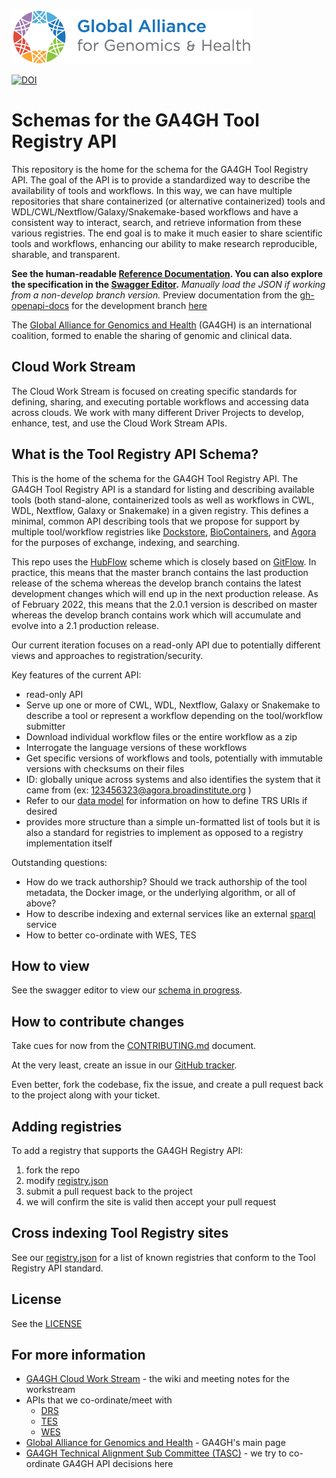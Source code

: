 ![ga4gh logo](https://raw.githubusercontent.com/dockstore/dockstore-ui2/2.7.4/images/high-res/ga4gh.png)

[![DOI](https://zenodo.org/badge/DOI/10.5281/zenodo.7079592.svg)](https://doi.org/10.5281/zenodo.7079592)


Schemas for the GA4GH Tool Registry API
=======================================

This repository is the home for the schema for the GA4GH Tool Registry API.  The goal of the API is to provide a standardized way to describe the availability of tools and workflows.  In this way, we can have multiple repositories that share containerized (or alternative containerized) tools and WDL/CWL/Nextflow/Galaxy/Snakemake-based workflows and have a consistent way to interact, search, and retrieve information from these various registries.  The end goal is to make it much easier to share scientific tools and workflows, enhancing our ability to make research reproducible, sharable, and transparent.

**See the human-readable [Reference Documentation](https://ga4gh.github.io/tool-registry-service-schemas). You can also explore the specification in the [Swagger Editor](https://editor.swagger.io/?url=https://raw.githubusercontent.com/ga4gh/tool-registry-schemas/develop/openapi/openapi.yaml).**  *Manually load the JSON if working from a non-develop branch version.* Preview documentation from the [gh-openapi-docs](https://github.com/ga4gh/gh-openapi-docs) for the development branch [here](https://ga4gh.github.io/tool-registry-service-schemas/preview/develop/docs/index.html)

The [Global Alliance for Genomics and Health](http://genomicsandhealth.org/) (GA4GH) is an international
coalition, formed to enable the sharing of genomic and clinical data.

Cloud Work Stream
----------------------------------

The Cloud Work Stream is focused on creating specific standards for defining, sharing, and executing portable workflows and accessing data across clouds.
We work with many different Driver Projects to develop, enhance, test, and use the Cloud Work Stream APIs.

What is the Tool Registry API Schema?
-------------------------------------

This is the home of the schema for the GA4GH Tool Registry API. The GA4GH Tool Registry API is a standard for listing and describing available tools (both stand-alone, containerized tools as well as workflows in CWL, WDL, Nextflow, Galaxy or Snakemake) in a given registry. This defines a minimal, common API describing tools that we propose for support by multiple tool/workflow registries like [Dockstore](https://www.dockstore.org/), [BioContainers](https://biocontainers.pro), and [Agora](https://github.com/broadinstitute/agora) for the purposes of exchange, indexing, and searching.

This repo uses the [HubFlow](https://datasift.github.io/gitflow/) scheme which is closely based on [GitFlow](https://nvie.com/posts/a-successful-git-branching-model/). In practice, this means that the master branch contains the last production release of the schema whereas the develop branch contains the latest development changes which will end up in the next production release. 
As of February 2022, this means that the 2.0.1 version is described on master whereas the develop branch contains work which will accumulate and evolve into a 2.1 production release.

Our current iteration focuses on a read-only API due to potentially different views and approaches to registration/security.

Key features of the current API:

* read-only API
* Serve up one or more of CWL, WDL, Nextflow, Galaxy or Snakemake to describe a tool or represent a workflow depending on the tool/workflow submitter 
* Download individual workflow files or the entire workflow as a zip
* Interrogate the language versions of these workflows
* Get specific versions of workflows and tools, potentially with immutable versions with checksums on their files
* ID: globally unique across systems and also identifies the system that it came from (ex: 123456323@agora.broadinstitute.org )
* Refer to our [data model](https://ga4gh.github.io/tool-registry-service-schemas/DataModel/) for information on how to define TRS URIs if desired
* provides more structure than a simple un-formatted list of tools but it is also a standard for registries to implement as opposed to a registry implementation itself

Outstanding questions:

* How do we track authorship? Should we track authorship of the tool metadata, the Docker image, or the underlying algorithm, or all of above?
* How to describe indexing and external services like an external [sparql](https://github.com/common-workflow-language/workflows#sparql) service
* How to better co-ordinate with WES, TES


How to view
------------

See the swagger editor to view our [schema in progress](https://editor.swagger.io/?url=https://raw.githubusercontent.com/ga4gh/tool-registry-schemas/develop/openapi/openapi.yaml).


How to contribute changes
-------------------------

Take cues for now from the [CONTRIBUTING.md](https://github.com/ga4gh/tool-registry-service-schemas/blob/develop/CONTRIBUTING.md) document.

At the very least, create an issue in our [GitHub tracker](https://github.com/ga4gh/tool-registry-schemas/issues).

Even better, fork the codebase, fix the issue, and create a pull request back to the project along with your ticket.

Adding registries
-----------------

To add a registry that supports the GA4GH Registry API:

1. fork the repo
1. modify [registry.json](registry.json)
1. submit a pull request back to the project
1. we will confirm the site is valid then accept your pull request

Cross indexing Tool Registry sites
----------------------------------

See our [registry.json](registry.json) for a list of known registries that conform to the Tool Registry API standard.

License
-------

See the [LICENSE](LICENSE)

For more information
--------------------

* [GA4GH Cloud Work Stream](https://github.com/ga4gh/wiki/wiki) - the wiki and meeting notes for the workstream
* APIs that we co-ordinate/meet with
  * [DRS](https://github.com/ga4gh/wiki/wiki/Data-Repository-Service)
  * [TES](https://github.com/ga4gh/wiki/wiki/Task-Execution-Service)
  * [WES](https://github.com/ga4gh/wiki/wiki/Workflow-Execution-Service)
* [Global Alliance for Genomics and Health](https://www.ga4gh.org/) - GA4GH's main page
* [GA4GH Technical Alignment Sub Committee (TASC)](https://github.com/ga4gh/TASC) - we try to co-ordinate GA4GH API decisions here
